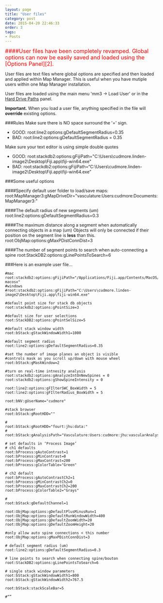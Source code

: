 ```yaml
---
layout: page
title: "User files"
category: post
date: 2015-04-20 22:46:33
order: 3
tags:
- Posts
---
```


<font size=4em color="red">
####User files have been completely revamped. Global options can now be easily saved and loaded using the [Options Panel][2].
<BR>
</font>

User files are text files where global options are specified and then loaded and applied within Map Manager. This is useful when you have mutiple users within one Map Manager installation.

User files are loaded using the main menu 'mm3 -> Load User' or in the [Hard Drive Paths][1] panel.

**Important.** When you load a user file, anything specified in the file will **override** existing options.

###Rules
Make sure there is NO space surround the '=' sign. 

 - GOOD: root:line2:options:gDefaultSegmentRadius=0.35
 - BAD: root:line2:options:gDefaultSegmentRadius = 0.35

Make sure your text editor is using simple double quotes 

 - GOOD: root:stackdb2:options:gFijiPath="C:\Users\cudmore.linden-image2\Desktop\Fiji.app\fiji-win64.exe"
 - BAD: root:stackdb2:options:gFijiPath=&ldquo;C:\Users\cudmore.linden-image2\Desktop\Fiji.app\fiji-win64.exe&rdquo;
 
###Some useful options

####Specify default user folder to load/save maps:
    root:MapManager3:gMapDriveDir="vasculature:Users:cudmore:Documents:MapManager3:"

####The default radius of new segments (um)
	root:line2:options:gDefaultSegmentRadius=0.3

####The maximum distance along a segment when automatically connecting objects in a map (um)
Objects will only be connected if their position on the segment line is **less** than this.
	root:ObjMap:options:gMaxPDistConnDist=3

####The number of segment points to search when auto-connecting a spine
	root:StackDB2:options:gLinePointsToSearch=6

###Here is an example user file...

	#mac
	root:stackdb2:options:gFijiPath="/Applications/Fiji.app/Contents/MacOS/Imagej-macosx"
	#windows
	#root:stackdb2:options:gFijiPath="C:\Users\cudmore.linden-image2\Desktop\Fiji.app\fiji-win64.exe"

	#default point size for stack db objects
	root:stackdb2:options:gPointSize=3

	#default size for user selections
	root:StackDB2:options:gPointSelSize=5

	#default stack window width
	root:bStack:gStackWindowWidth1=1000

	#default segment radius
	root:line2:options:gDefaultSegmentRadius=0.35

	#set the number of image planes an object is visible
	#controls mask as you scroll up/down with mouse wheel
	root:bStack:gMaskWindow=2

	#turn on real-time intnesity analysis
	root:stackdb2:options:gAnalyzeIntOnNewSpines = 0
	root:stackdb2:options:gShowSpineIntensity = 0

	root:line2:options:gFIlterSWC_BoxWidth = 5
	root:line2:options:gFIlterRadius_BoxWidth = 5

	root:bNV:gUserName="cudmore"

	#stack browser
	root:bStack:gRootHDD=""

	#
	root:bStack:gRootHDD="fourt:jhu:data:"
	#
	root:bStack:gAnalysisPath="Vasculature:Users:cudmore:jhu:vascularAnalysis:"

	# set defaults in ‘Process Image’
	# ch1 defaults
	root:bProcess:gAutoContrast=1
	root:bProcess:gMinContrast=0
	root:bProcess:gMaxContrast=200
	root:bProcess:gColorTable="Green"

	# ch2 default
	root:bProcess:gAutoContrastCh2=1
	root:bProcess:gMinContrastCh2=0
	root:bProcess:gMaxContrastCh2=200
	root:bProcess:gColorTable2="Grays"

	#
	root:bStack:gDefaultChannel=1

	root:ObjMap:options:gDefaultPlusMinusRun=1
	root:ObjMap:options:gDefaultRunWindowWidth=400
	root:ObjMap:options:gDefaultZoomWidth=20
	root:ObjMap:options:gDefaultZoomHeight=20

	#only allow auto spine connections < this number
	root:ObjMap:options:gMaxPDistConnDist=3

	# default segment radius (um)
	root:line2:options:gDefaultSegmentRadius=0.3

	# line points to search when connecting spine/bouton
	root:StackDB2:options:gLinePointsToSearch=6

	# single stack window parameters
	root:bStack:gStackWindowWidth1=800
	root:bStack:gStackWindowWidth2=767.5

	root:bStack:stackScaleBar=5
	
	#“”
	
[1]: /mapmanager/hdd-paths
[2]: /mapmanager/stackdb-options-panel